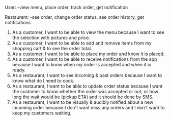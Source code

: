 
User:
-view menu, place order, track order, get notification

Restaurant:
-see order, change order status, see order history, get notifications

1. As a customer, I want to  be able to view the menu because I want to see the selection with pictures and price.
2. As a customer, I want to be able to add and remove items from my shopping cart & to see the order total.
3. As a customer, I want to be able to place my order and know it is placed.
4. As a customer, I want to be able to receive notifications from the app because I want to know when my order is accepted and when it is ready.
5. As a restaurant, I want to see incoming &  past orders because I want to know what do I need to cook.
6. As a restaurant, I want to be able to update order status because I want the customer to know whether the order was accepted or not, or how long the wait would be (pickup ETA) and it should be done by SMS.
7. As a restaurant, I want to be visually & audibly notified about a new incoming order because I don't want miss any orders and I don't want to keep my customers waiting.